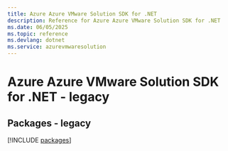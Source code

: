 ```yaml
---
title: Azure Azure VMware Solution SDK for .NET
description: Reference for Azure Azure VMware Solution SDK for .NET
ms.date: 06/05/2025
ms.topic: reference
ms.devlang: dotnet
ms.service: azurevmwaresolution
---
```

# Azure Azure VMware Solution SDK for .NET - legacy
## Packages - legacy
[!INCLUDE [packages](azure-vmware-solution-index.md)]